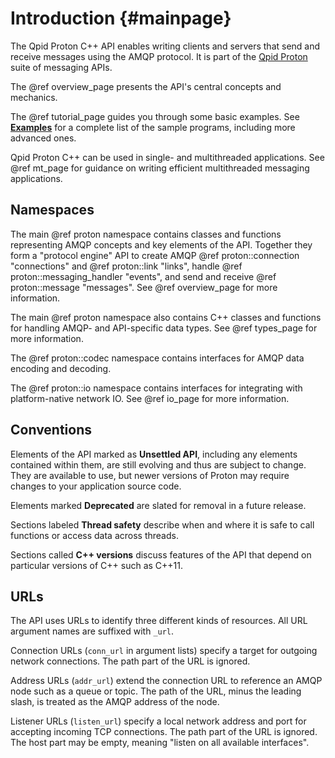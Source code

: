 # Introduction {#mainpage}

The Qpid Proton C++ API enables writing clients and servers that send
and receive messages using the AMQP protocol. It is part of the
[Qpid Proton](https://qpid.apache.org/proton/index.html) suite of
messaging APIs.

The @ref overview_page presents the API's central concepts and
mechanics.

The @ref tutorial_page guides you through some basic examples.  See
[**Examples**](examples.html) for a complete list of the sample
programs, including more advanced ones.

Qpid Proton C++ can be used in single- and multithreaded applications.
See @ref mt_page for guidance on writing efficient multithreaded
messaging applications.

## Namespaces

The main @ref proton namespace contains classes and functions
representing AMQP concepts and key elements of the API.  Together they
form a "protocol engine" API to create AMQP @ref proton::connection
"connections" and @ref proton::link "links", handle @ref
proton::messaging\_handler "events", and send and receive @ref
proton::message "messages".  See @ref overview_page for more
information.

The main @ref proton namespace also contains C++ classes and functions
for handling AMQP- and API-specific data types. See @ref types_page
for more information.

The @ref proton::codec namespace contains interfaces for AMQP data
encoding and decoding.

The @ref proton::io namespace contains interfaces for integrating with
platform-native network IO.  See @ref io_page for more information.

## Conventions

Elements of the API marked as **Unsettled API**, including any
elements contained within them, are still evolving and thus are
subject to change.  They are available to use, but newer versions of
Proton may require changes to your application source code.

Elements marked **Deprecated** are slated for removal in a future
release.

Sections labeled **Thread safety** describe when and where it is safe
to call functions or access data across threads.

Sections called **C++ versions** discuss features of the API that
depend on particular versions of C++ such as C++11.

## URLs

The API uses URLs to identify three different kinds of resources.  All
URL argument names are suffixed with `_url`.

Connection URLs (`conn_url` in argument lists) specify a target for
outgoing network connections.  The path part of the URL is ignored.

Address URLs (`addr_url`) extend the connection URL to reference an
AMQP node such as a queue or topic.  The path of the URL, minus the
leading slash, is treated as the AMQP address of the node.

Listener URLs (`listen_url`) specify a local network address and port for
accepting incoming TCP connections.  The path part of the URL is ignored.
The host part may be empty, meaning "listen on all available interfaces".
